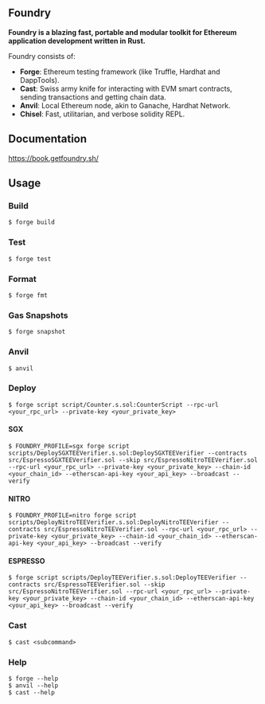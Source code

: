 ## Foundry

**Foundry is a blazing fast, portable and modular toolkit for Ethereum application development written in Rust.**

Foundry consists of:

-   **Forge**: Ethereum testing framework (like Truffle, Hardhat and DappTools).
-   **Cast**: Swiss army knife for interacting with EVM smart contracts, sending transactions and getting chain data.
-   **Anvil**: Local Ethereum node, akin to Ganache, Hardhat Network.
-   **Chisel**: Fast, utilitarian, and verbose solidity REPL.

## Documentation

https://book.getfoundry.sh/

## Usage

### Build

```shell
$ forge build
```

### Test

```shell
$ forge test
```

### Format

```shell
$ forge fmt
```

### Gas Snapshots

```shell
$ forge snapshot
```

### Anvil

```shell
$ anvil
```

### Deploy

```shell
$ forge script script/Counter.s.sol:CounterScript --rpc-url <your_rpc_url> --private-key <your_private_key>
```

#### SGX
```shell
$ FOUNDRY_PROFILE=sgx forge script scripts/DeploySGXTEEVerifier.s.sol:DeploySGXTEEVerifier --contracts src/EspressoSGXTEEVerifier.sol --skip src/EspressoNitroTEEVerifier.sol --rpc-url <your_rpc_url> --private-key <your_private_key> --chain-id <your_chain_id> --etherscan-api-key <your_api_key> --broadcast --verify
```

#### NITRO
```shell
$ FOUNDRY_PROFILE=nitro forge script scripts/DeployNitroTEEVerifier.s.sol:DeployNitroTEEVerifier --contracts src/EspressoNitroTEEVerifier.sol --rpc-url <your_rpc_url> --private-key <your_private_key> --chain-id <your_chain_id> --etherscan-api-key <your_api_key> --broadcast --verify
```

#### ESPRESSO
```shell
$ forge script scripts/DeployTEEVerifier.s.sol:DeployTEEVerifier --contracts src/EspressoTEEVerifier.sol --skip src/EspressoNitroTEEVerifier.sol --rpc-url <your_rpc_url> --private-key <your_private_key> --chain-id <your_chain_id> --etherscan-api-key <your_api_key> --broadcast --verify 
```

### Cast

```shell
$ cast <subcommand>
```

### Help

```shell
$ forge --help
$ anvil --help
$ cast --help
```
